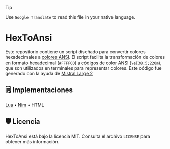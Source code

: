 > [!TIP]
> Use `Google Translate` to read this file in your native language.

# HexToAnsi

Este repositorio contiene un script diseñado para convertir colores hexadecimales a [colores ANSI](https://en.m.wikipedia.org/wiki/ANSI_escape_code). El script facilita la transformación de colores en formato hexadecimal (`#FFFF00`) a códigos de color ANSI (`\e[38;5;220m`), que son utilizados en terminales para representar colores. Este código fue generado con la ayuda de [Mistral Large 2](https://mistral.ai/)

## 🗒️ Implementaciones

[Lua](src/lua/hex2ansi.lua) • [Nim](src/nim/hex2ansi.nim) • HTML

## 🛡️ Licencia

HexToAnsi está bajo la licencia MIT. Consulta el archivo `LICENSE` para obtener más información.
